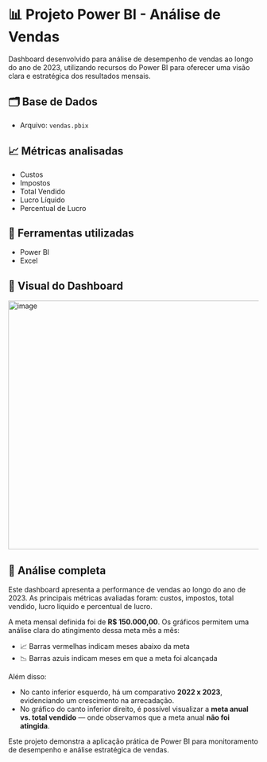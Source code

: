 # 📊 Projeto Power BI - Análise de Vendas

Dashboard desenvolvido para análise de desempenho de vendas ao longo do ano de 2023, utilizando recursos do Power BI para oferecer uma visão clara e estratégica dos resultados mensais.

## 🗂️ Base de Dados

- Arquivo: `vendas.pbix`

## 📈 Métricas analisadas

- Custos
- Impostos
- Total Vendido
- Lucro Líquido
- Percentual de Lucro

## 🧰 Ferramentas utilizadas

- Power BI
- Excel

## 📸 Visual do Dashboard

<img width="896" height="500" alt="image" src="https://github.com/user-attachments/assets/a8c1a1b6-50f1-4688-9e35-3cb4301990f8" />

## 💬 Análise completa

Este dashboard apresenta a performance de vendas ao longo do ano de 2023. As principais métricas avaliadas foram: custos, impostos, total vendido, lucro líquido e percentual de lucro.

A meta mensal definida foi de **R$ 150.000,00**. Os gráficos permitem uma análise clara do atingimento dessa meta mês a mês:
- 📈 Barras vermelhas indicam meses abaixo da meta
- 📉 Barras azuis indicam meses em que a meta foi alcançada

Além disso:
- No canto inferior esquerdo, há um comparativo **2022 x 2023**, evidenciando um crescimento na arrecadação.
- No gráfico do canto inferior direito, é possível visualizar a **meta anual vs. total vendido** — onde observamos que a meta anual **não foi atingida**.

Este projeto demonstra a aplicação prática de Power BI para monitoramento de desempenho e análise estratégica de vendas.
